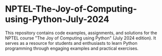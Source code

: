 # NPTEL-The-Joy-of-Computing-using-Python-July-2024
This repository contains code examples, assignments, and solutions for the NPTEL course "The Joy of Computing using Python" (July 2024 edition). It serves as a resource for students and enthusiasts to learn Python programming through engaging examples and practical exercises.
